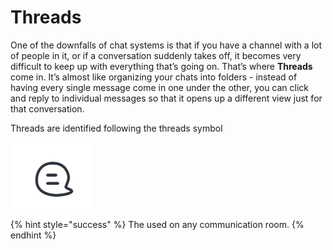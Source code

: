 # Threads

One of the downfalls of chat systems is that if you have a channel with a lot of people in it, or if a conversation suddenly takes off, it becomes very difficult to keep up with everything that’s going on. That’s where **Threads** come in. It’s almost like organizing your chats into folders - instead of having every single message come in one under the other, you can click and reply to individual messages so that it opens up a different view just for that conversation.

Threads are identified following the threads symbol

![](<../../../../.gitbook/assets/image (640) (1).png>)

{% hint style="success" %}
The used on any communication room.
{% endhint %}
